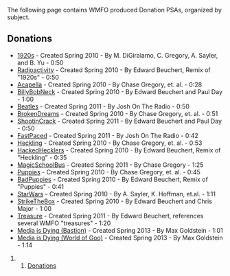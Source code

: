 The following page contains WMFO produced Donation PSAs, organized by subject.

Donations
---------

-   [1920s](https://wiki.wmfo.org/@api/deki/files/250/=PSA-Donations-1920.wav "PSA-Donations-1920.wav") - Created Spring 2010 - By M. DiGiralamo, C. Gregory, A. Sayler, and B. Yu - 0:50
-   [Radioactivity](https://wiki.wmfo.org/@api/deki/files/257/=PSA-Donations-Radioactivity.wav "PSA-Donations-Radioactivity.wav") - Created Spring 2010 - By Edward Beuchert, Remix of "1920s" - 0:50
-   [Acapella](https://wiki.wmfo.org/@api/deki/files/248/=PSA-Donations-Acapella.wav "PSA-Donations-Acapella.wav") - Created Spring 2010 - By Chase Gregory, et. al. - 0:28
-   [BillyBobNeck](https://wiki.wmfo.org/@api/deki/files/254/=PSA-Donations-BillyBobNeck.wav "PSA-Donations-BillyBobNeck.wav") - Created Spring 2010 - By Edward Beuchert and Paul Day - 1:00
-   [Beatles](https://wiki.wmfo.org/@api/deki/files/262/=Beatles.wav "Beatles.wav") - Created Spring 2011 - By Josh On The Radio - 0:50
-   [BrokenDreams](https://wiki.wmfo.org/@api/deki/files/249/=PSA-Donations-BrokenDreams.wav "PSA-Donations-BrokenDreams.wav") - Created Spring 2010 - By Chase Gregory, et. al. - 0:51
-   [ShootinCrack](https://wiki.wmfo.org/@api/deki/files/263/=PSA-Donations-ShootinCrack.wav "https://wiki.wmfo.org/@api/deki/files/263/=PSA-Donations-ShootinCrack.wav") - Created Spring 2011 - By Edward Beuchert and Paul Day - 0:50
-   [FastPaced](https://wiki.wmfo.org/@api/deki/files/261/=PSA-Donations-FastPaced.wav "PSA-Donations-FastPaced.wav") - Created Spring 2011 - By Josh On The Radio - 0:42
-   [Heckling](https://wiki.wmfo.org/@api/deki/files/251/=PSA-Donations-Heckling.wav "PSA-Donations-Heckling.wav") - Created Spring 2010 - By Chase Gregory, et. al. - 0:53
-   [HackedHecklers](https://wiki.wmfo.org/@api/deki/files/258/=PSA-Donations-HackedHecklers.wav "PSA-Donations-HackedHecklers.wav") - Created Spring 2010 - By Edward Beuchert, Remix of "Heckling" - 0:35
-   [MagicSchoolBus](https://wiki.wmfo.org/@api/deki/files/265/=PSA-Donations-MagicSchoolBus.wav "PSA-Donations-MagicSchoolBus.wav") - Created Spring 2011 - By Chase Gregory - 1:25
-   [Puppies](https://wiki.wmfo.org/@api/deki/files/252/=PSA-Donations-Puppies.wav "PSA-Donations-Puppies.wav") - Created Spring 2010 - By Chase Gregory, et. al. - 0:45
-   [BadPuppies](https://wiki.wmfo.org/@api/deki/files/255/=PSA-Donations-BadPuppies.wav "PSA-Donations-BadPuppies.wav") - Created Spring 2010 - By Edward Beuchert, Remix of "Puppies" - 0:41
-   [StarWars](https://wiki.wmfo.org/@api/deki/files/253/=PSA-Donations-StarWars.wav "PSA-Donations-StarWars.wav") - Created Spring 2010 - By A. Sayler, K. Hoffman, et.al. - 1:11
-   [StrikeTheBox](https://wiki.wmfo.org/@api/deki/files/256/=PSA-Donations-StrikeTheBox.wav "PSA-Donations-StrikeTheBox.wav") - Created Spring 2010 - By Edward Beuchert and Chris Major - 1:00
-   [Treasure](https://wiki.wmfo.org/@api/deki/files/264/=PSA-Donations-Treasure.wav "https://wiki.wmfo.org/@api/deki/files/264/=PSA-Donations-Treasure.wav") - Created Spring 2011 - By Edward Beuchert, references several WMFO "treasures" - 1:20
-   [Media is Dying (Bastion)](https://wiki.wmfo.org/@api/deki/files/482/=Max_Goldstein%2526!Media_is_Dying__Bastion_Bed.wav "Max Goldstein&!Media is Dying  Bastion Bed.wav") - Created Spring 2013 - By Max Goldstein - 1:01
-   [Media is Dying (World of Goo)](https://wiki.wmfo.org/@api/deki/files/483/=Max_Goldstein!%2526Media_is_Dying_WoG_Bed.wav "Max Goldstein!&Media is Dying WoG Bed.wav") - Created Spring 2013 - By Max Goldstein - 1:14

1.  1. [Donations](#Donations)

